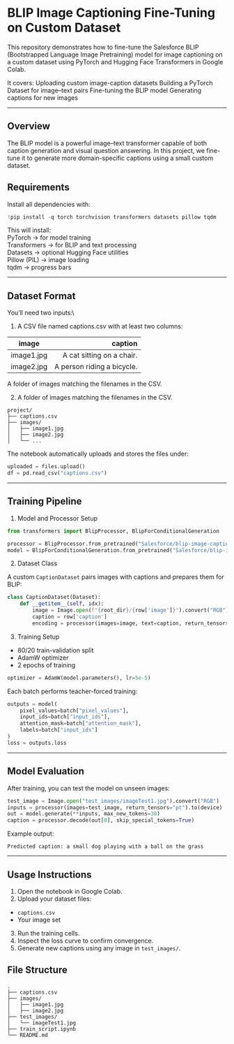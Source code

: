 # BLIP Image Captioning Fine-Tuning on Custom Dataset
This repository demonstrates how to fine-tune the Salesforce BLIP (Bootstrapped Language Image Pretraining) model for image captioning on a custom dataset using PyTorch and Hugging Face Transformers in Google Colab.

It covers:
Uploading custom image-caption datasets
Building a PyTorch Dataset for image–text pairs
Fine-tuning the BLIP model
Generating captions for new images

---

## Overview
The BLIP model is a powerful image–text transformer capable of both caption generation and visual question answering.
In this project, we fine-tune it to generate more domain-specific captions using a small custom dataset.

## Requirements
Install all dependencies with:

```Python
!pip install -q torch torchvision transformers datasets pillow tqdm
```

This will install:\
PyTorch → for model training\
Transformers → for BLIP and text processing\
Datasets → optional Hugging Face utilities\
Pillow (PIL) → image loading\
tqdm → progress bars

---

## Dataset Format
You’ll need two inputs:\
1. A CSV file named captions.csv with at least two columns:

| image | caption |
| --- | ---: |
| image1.jpg | A cat sitting on a chair. |
| image2.jpg | A person riding a bicycle. |

A folder of images matching the filenames in the CSV.

2. A folder of images matching the filenames in the CSV.
```
project/
├── captions.csv
├── images/
│   ├── image1.jpg
│   ├── image2.jpg
│   └── ...
```

The notebook automatically uploads and stores the files under:

```Python
uploaded = files.upload()
df = pd.read_csv("captions.csv")
```

---

## Training Pipeline
1. Model and Processor Setup

```Python
from transformers import BlipProcessor, BlipForConditionalGeneration

processor = BlipProcessor.from_pretrained("Salesforce/blip-image-captioning-base")
model = BlipForConditionalGeneration.from_pretrained("Salesforce/blip-image-captioning-base")
``` 

2. Dataset Class

A custom `CaptionDataset` pairs images with captions and prepares them for BLIP:

```Python
class CaptionDataset(Dataset):
    def __getitem__(self, idx):
        image = Image.open(f"{root_dir}/{row['image']}").convert("RGB")
        caption = row['caption']
        encoding = processor(images=image, text=caption, return_tensors="pt", padding="max_length", truncation=True)
```

3. Training Setup
- 80/20 train-validation split
- AdamW optimizer
- 2 epochs of training

```python
optimizer = AdamW(model.parameters(), lr=5e-5)
```

Each batch performs teacher-forced training:

```python
outputs = model(
    pixel_values=batch["pixel_values"],
    input_ids=batch["input_ids"],
    attention_mask=batch["attention_mask"],
    labels=batch["input_ids"]
)
loss = outputs.loss
```
---

## Model Evaluation
After training, you can test the model on unseen images:

```python
test_image = Image.open("test_images/imageTest1.jpg").convert("RGB")
inputs = processor(images=test_image, return_tensors="pt").to(device)
out = model.generate(**inputs, max_new_tokens=30)
caption = processor.decode(out[0], skip_special_tokens=True)
```

Example output:

```
Predicted caption: a small dog playing with a ball on the grass
```

---

## Usage Instructions
1. Open the notebook in Google Colab.
2. Upload your dataset files:
-  `captions.csv`
-  Your image set
3. Run the training cells.
4. Inspect the loss curve to confirm convergence.
5. Generate new captions using any image in `test_images/`.

## File Structure

```
.
├── captions.csv
├── images/
│   ├── image1.jpg
│   ├── image2.jpg
├── test_images/
│   └── imageTest1.jpg
├── train_script.ipynb
└── README.md
```
